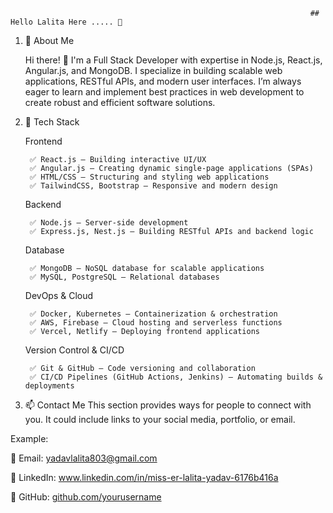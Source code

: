                                                                       ## Hello Lalita Here ..... 👋

1. 🚀 About Me

      Hi there! 👋 I'm a Full Stack Developer with expertise in Node.js, React.js, Angular.js, and MongoDB. I specialize in building scalable web applications, RESTful APIs, and modern user interfaces. I’m always eager to learn and implement best practices in web development to create robust and efficient software solutions.

2. 🔧 Tech Stack

    Frontend
   
        ✅ React.js – Building interactive UI/UX
        ✅ Angular.js – Creating dynamic single-page applications (SPAs)
        ✅ HTML/CSS – Structuring and styling web applications
        ✅ TailwindCSS, Bootstrap – Responsive and modern design

    Backend
   
        ✅ Node.js – Server-side development
        ✅ Express.js, Nest.js – Building RESTful APIs and backend logic

    Database
   
        ✅ MongoDB – NoSQL database for scalable applications
        ✅ MySQL, PostgreSQL – Relational databases
    
    DevOps & Cloud
   
        ✅ Docker, Kubernetes – Containerization & orchestration
        ✅ AWS, Firebase – Cloud hosting and serverless functions
        ✅ Vercel, Netlify – Deploying frontend applications
    
    Version Control & CI/CD
   
        ✅ Git & GitHub – Code versioning and collaboration
        ✅ CI/CD Pipelines (GitHub Actions, Jenkins) – Automating builds & deployments


4. 📫 Contact Me
This section provides ways for people to connect with you. It could include links to your social media, portfolio, or email.

Example:

📩 Email: yadavlalita803@gmail.com

💼 LinkedIn: www.linkedin.com/in/miss-er-lalita-yadav-6176b416a

🐙 GitHub: [github.com/yourusername](https://github.com/yadavlalita)


